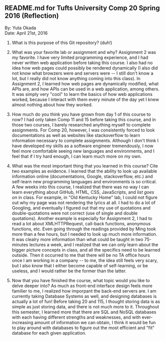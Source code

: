 ## README.md for Tufts University Comp 20 Spring 2016 (Reflection) ##
By: Yuta Okada <br>
Date: April 21st, 2016 <br>

1. What is this purpose of this Git repository? (duh!)



2. What was your favorite lab or assignment and why?
Assignment 2 was my favorite. I have very limited programming experience, and I had never written web application before taking this course. I also had no idea how web pages could possibly be rendered dynamically (I also did not know what browzers were and servers were -- I still don't know a lot, but I really did not know anything coming into this class). In Assignment 2, I learned how web pages are dynamically modified, what APIs are, and how APIs can be used in a web application, among others. It was simply very "cool" to learn the basics of how web applications worked, because I interact with them every minute of the day yet I knew almost nothing about how they worked.


3. How much do you think you have grown from day 1 of this course to now?
I had only taken Comp 11 and 15 before taking this course, and in those two courses, I barely researched anything myself to complete assignments. For Comp 20, however, I was consistently forced to look documentations as well as websites like stackoverflow to learn information necessary to complete assignments. Although I don't think I have developed my skills as a software engineer tremendously, I now feel more comfortable seeing new languages and environments, and I feel that if I try hard enough, I can learn much more on my own.


4. What was the most important thing that you learned in this course? Cite two examples as evidence.
I learned that the ability to look up available information online (documentations, Google, stackoverflow, etc.) and self-learn new programming languages and environments is so critical. A few weeks into this course, I realized that there was no way I can learn everything about GitHub, HTML, CSS, JavaScripts, and *list goes on* in class. For example, in "Old Kentucky Home" lab, I could not figure out why my page was not rendering the lyrics at all. I had to do a lot of Googling, and eventually I figured out that my use of quotations and double-quotations were not correct (use of single and double quotations). Another example is especially for Assignment 2, I had to read a lot about XMLHTTPRequest, call-back functions, anonymous functions, etc. Even going through the readings provided by Ming took more than a few hours, but I needed to look up much more information. It was clealry more information than what could be taught in two 75-minutes lectures a week, and I realized that we can only learn about the bigger picture concepts in class, and all the specifics need to be learned outside. Then it occurred to me that there will be no TA office hours once I am working in a company -- to me, the idea still feels very scary, but I also know that I either become capable of self-learning, or be useless, and I would rather be the former than the latter.


5. Now that you have finished the course, what topic would you like to delve deeper into?
As much as front-end interface design feels more familier to me, I realized how imporpant the back-end servers are. I am currently taking Database Systems as well, and designing databases is actually a lot of fun! Before taking 20 and 115, I thought storing data is as simple as just storing data, and there is not much more to it. Throughout this semester, I learned more that there are SQL and NoSQL databases with each having different strengths and weaknesses, and with ever-increasing amount of information we can obtain, I think it would be fun to play around with databases to figure out the most efficient and "fit" database for each given application.